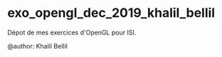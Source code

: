 # exo_opengl_dec_2019_khalil_bellil
Dépot de mes exercices d'OpenGL pour ISI.

@author: Khalil Bellil
